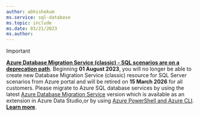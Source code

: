 ```yaml
---
author: abhishekum
ms.service: sql-database
ms.topic: include
ms.date: 03/21/2023
ms.author: 
---
```

> [!IMPORTANT]
> **[Azure Database Migration Service (classic) - SQL scenarios are on a deprecation path](https://azure.microsoft.com/updates/retirement-azure-database-migration-service-classic-sql-server-scenarios-deprecation/)**. Beginning **01 August 2023**, you will no longer be able to create new Database Migration Service (classic) resource for SQL Server scenarios from Azure portal and will be retired on **15 March 2026** for all customers. Please migrate to Azure SQL database services by using the latest [Azure Database Migration Service](https://aka.ms/dmslatest) version which is available as an extension in Azure Data Studio,or by using [Azure PowerShell and Azure CLI](/azure/dms/migration-dms-powershell-cli). **[Learn more](https://aka.ms/dmsclassicportal)**.
